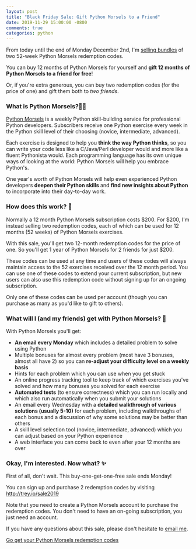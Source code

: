 ```yaml
---
layout: post
title: "Black Friday Sale: Gift Python Morsels to a Friend"
date: 2019-11-29 15:00:00 -0800
comments: true
categories: python
---
```


From today until the end of Monday December 2nd, I'm [selling bundles][sale] of two 52-week Python Morsels redemption codes.

You can buy 12 months of Python Morsels for yourself and **gift 12 months of Python Morsels to a friend for free**!

Or, if you're extra generous, you can buy two redemption codes (for the price of one) and gift them both to *two friends*.

### What is Python Morsels?🐍🍪

[Python Morsels][] is a weekly Python skill-building service for professional Python developers.
Subscribers receive one Python exercise every week in the Python skill level of their choosing (novice, intermediate, advanced).

Each exercise is designed to help you **think the way Python thinks**, so you can write your code less like a C/Java/Perl developer would and more like a fluent Pythonista would.
  Each programming language has its own unique ways of looking at the world: Python Morsels will help you embrace Python's.

One year's worth of Python Morsels will help even experienced Python developers **deepen their Python skills** and **find new insights about Python** to incorporate into their day-to-day work.


### How does this work? 🤔

Normally a 12 month Python Morsels subscription costs $200.
For $200, I'm instead selling two redemption codes, each of which can be used for 12 months (52 weeks) of Python Morsels exercises.

With this sale, you'll get two 12-month redemption codes for the price of one.
So you'll get 1 year of Python Morsels for 2 friends for just $200.

These codes can be used at any time and users of these codes will always maintain access to the 52 exercises received over the 12 month period. You can use one of these codes to extend your current subscription, but new users can also use this redemption code without signing up for an ongoing subscription.

Only one of these codes can be used per account (though you can purchase as many as you'd like to gift to others).


### What will I (and my friends) get with Python Morsels? 🎁

With Python Morsels you'll get:

- **An email every Monday** which includes a detailed problem to solve using Python
- Multiple bonuses for almost every problem (most have 3 bonuses, almost all have 2) so you can **re-adjust your difficulty level on a weekly basis**
- Hints for each problem which you can use when you get stuck
- An online progress tracking tool to keep track of which exercises you've solved and how many bonuses you solved for each exercise
- **Automated tests** (to ensure correctness) which you can run locally and which also run automatically when you submit your solutions
- An email every Wednesday with a **detailed walkthrough of various solutions (usually 5-10)** for each problem, including walkthroughs of each bonus and a discussion of why some solutions may be better than others
- A skill level selection tool (novice, intermediate, advanced) which you can adjust based on your Python experience
- A web interface you can come back to even after your 12 months are over


### Okay, I'm interested. Now what? ✨

First of all, don't wait. This buy-one-get-one-free sale ends Monday!

You can sign up and purchase 2 redemption codes by visiting http://trey.io/sale2019

Note that you need to create a Python Morsels account to purchase the redemption codes.
You don't need to have an on-going subscription, you just need an account.

If you have any questions about this sale, please don't hesitate to <a href='m&#97;&#105;l&#116;o&#58;he&#108;p&#64;&#112;%7&#57;th%6Fnmo&#114;s%6&#53;ls&#46;&#99;&#111;m'>email me</a>.


[Go get your Python Morsels redemption codes][sale]


[python morsels]: https://pythonmorsels.com
[sale]: http://trey.io/sale2019
